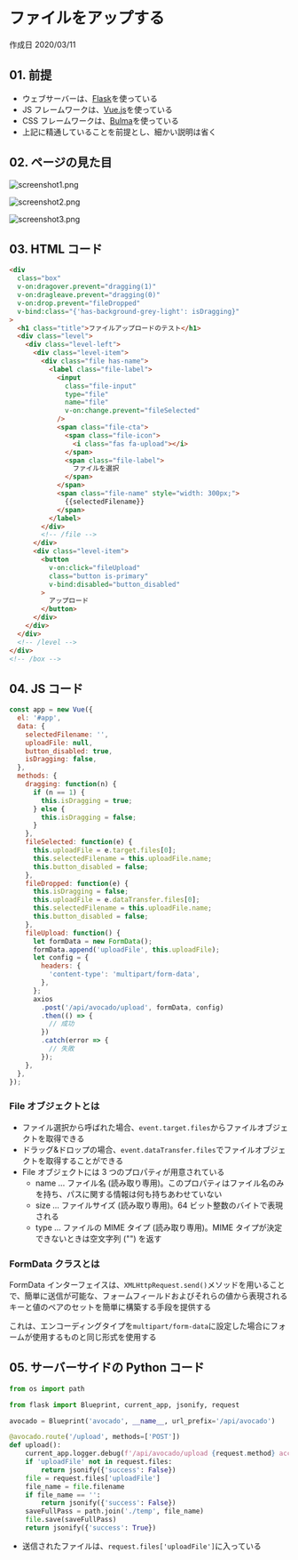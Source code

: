 # ファイルをアップする

作成日 2020/03/11

## 01. 前提

- ウェブサーバーは、[Flask](https://flask.palletsprojects.com/en/1.1.x/)を使っている
- JS フレームワークは、[Vue.js](https://jp.vuejs.org/v2/guide/index.html)を使っている
- CSS フレームワークは、[Bulma](https://bulma.io/)を使っている
- 上記に精通していることを前提とし、細かい説明は省く

## 02. ページの見た目

![screenshot1.png](https://imgur.com/JXX59k6.png)

![screenshot2.png](https://imgur.com/nT5VFyL.png)

![screenshot3.png](https://imgur.com/LvFtgcW.png)

## 03. HTML コード

```html
<div
  class="box"
  v-on:dragover.prevent="dragging(1)"
  v-on:dragleave.prevent="dragging(0)"
  v-on:drop.prevent="fileDropped"
  v-bind:class="{'has-background-grey-light': isDragging}"
>
  <h1 class="title">ファイルアップロードのテスト</h1>
  <div class="level">
    <div class="level-left">
      <div class="level-item">
        <div class="file has-name">
          <label class="file-label">
            <input
              class="file-input"
              type="file"
              name="file"
              v-on:change.prevent="fileSelected"
            />
            <span class="file-cta">
              <span class="file-icon">
                <i class="fas fa-upload"></i>
              </span>
              <span class="file-label">
                ファイルを選択
              </span>
            </span>
            <span class="file-name" style="width: 300px;">
              {{selectedFilename}}
            </span>
          </label>
        </div>
        <!-- /file -->
      </div>
      <div class="level-item">
        <button
          v-on:click="fileUpload"
          class="button is-primary"
          v-bind:disabled="button_disabled"
        >
          アップロード
        </button>
      </div>
    </div>
  </div>
  <!-- /level -->
</div>
<!-- /box -->
```

## 04. JS コード

```javascript
const app = new Vue({
  el: '#app',
  data: {
    selectedFilename: '',
    uploadFile: null,
    button_disabled: true,
    isDragging: false,
  },
  methods: {
    dragging: function(n) {
      if (n == 1) {
        this.isDragging = true;
      } else {
        this.isDragging = false;
      }
    },
    fileSelected: function(e) {
      this.uploadFile = e.target.files[0];
      this.selectedFilename = this.uploadFile.name;
      this.button_disabled = false;
    },
    fileDropped: function(e) {
      this.isDragging = false;
      this.uploadFile = e.dataTransfer.files[0];
      this.selectedFilename = this.uploadFile.name;
      this.button_disabled = false;
    },
    fileUpload: function() {
      let formData = new FormData();
      formData.append('uploadFile', this.uploadFile);
      let config = {
        headers: {
          'content-type': 'multipart/form-data',
        },
      };
      axios
        .post('/api/avocado/upload', formData, config)
        .then(() => {
          // 成功
        })
        .catch(error => {
          // 失敗
        });
    },
  },
});
```

### File オブジェクトとは

- ファイル選択から呼ばれた場合、`event.target.files`からファイルオブジェクトを取得できる
- ドラッグ&ドロップの場合、`event.dataTransfer.files`でファイルオブジェクトを取得することができる
- File オブジェクトには 3 つのプロパティが用意されている
  - name ... ファイル名 (読み取り専用)。このプロパティはファイル名のみを持ち、パスに関する情報は何も持ちあわせていない
  - size ... ファイルサイズ (読み取り専用)。64 ビット整数のバイトで表現される
  - type ... ファイルの MIME タイプ (読み取り専用)。MIME タイプが決定できないときは空文字列 ("") を返す

### FormData クラスとは

FormData インターフェイスは、`XMLHttpRequest.send()`メソッドを用いることで、簡単に送信が可能な、フォームフィールドおよびそれらの値から表現されるキーと値のペアのセットを簡単に構築する手段を提供する

これは、エンコーディングタイプを`multipart/form-data`に設定した場合にフォームが使用するものと同じ形式を使用する

## 05. サーバーサイドの Python コード

```python
from os import path

from flask import Blueprint, current_app, jsonify, request

avocado = Blueprint('avocado', __name__, url_prefix='/api/avocado')

@avocado.route('/upload', methods=['POST'])
def upload():
    current_app.logger.debug(f'/api/avocado/upload {request.method} access')
    if 'uploadFile' not in request.files:
        return jsonify({'success': False})
    file = request.files['uploadFile']
    file_name = file.filename
    if file_name == '':
        return jsonify({'success': False})
    saveFullPass = path.join('./temp', file_name)
    file.save(saveFullPass)
    return jsonify({'success': True})
```

- 送信されたファイルは、`request.files['uploadFile']`に入っている
